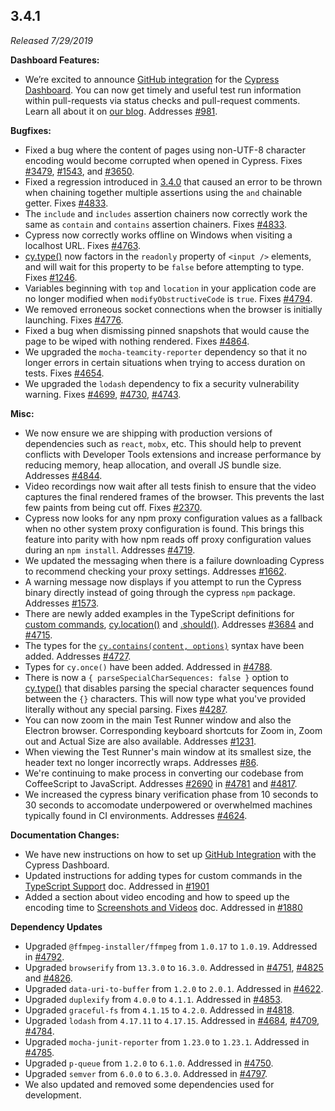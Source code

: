 ## 3.4.1

*Released 7/29/2019*

**Dashboard Features:**

- We’re excited to announce [GitHub integration](/guides/dashboard/github-integration) for the [Cypress Dashboard](https://on.cypress.io/dashboard). You can now get timely and useful test run information within pull-requests via status checks and pull-request comments. Learn all about it on [our blog](https://www.cypress.io/blog/2019/07/29/github-integration-for-the-cypress-dashboard/). Addresses [#981](https://github.com/cypress-io/cypress/issues/981).

**Bugfixes:**

- Fixed a bug where the content of pages using non-UTF-8 character encoding would become corrupted when opened in Cypress. Fixes [#3479](https://github.com/cypress-io/cypress/issues/3479), [#1543](https://github.com/cypress-io/cypress/issues/1543), and [#3650](https://github.com/cypress-io/cypress/issues/3650).
- Fixed a regression introduced in [3.4.0](/guides/references/changelog#3-4-0) that caused an error to be thrown when chaining together multiple assertions using the `and` chainable getter. Fixes [#4833](https://github.com/cypress-io/cypress/issues/4833).
- The `include` and `includes` assertion chainers now correctly work the same as `contain` and `contains` assertion chainers. Fixes [#4833](https://github.com/cypress-io/cypress/issues/4833).
- Cypress now correctly works offline on Windows when visiting a localhost URL. Fixes [#4763](https://github.com/cypress-io/cypress/issues/4763).
- [cy.type()](/api/commands/type) now factors in the `readonly` property of `<input />` elements, and will wait for this property to be `false` before attempting to type. Fixes [#1246](https://github.com/cypress-io/cypress/issues/1246).
- Variables beginning with `top` and `location` in your application code are no longer modified when `modifyObstructiveCode` is `true`. Fixes [#4794](https://github.com/cypress-io/cypress/issues/4794).
- We removed erroneous socket connections when the browser is initially launching. Fixes [#4776](https://github.com/cypress-io/cypress/issues/4776).
- Fixed a bug when dismissing pinned snapshots that would cause the page to be wiped with nothing rendered. Fixes [#4864](https://github.com/cypress-io/cypress/issues/4864).
- We upgraded the `mocha-teamcity-reporter` dependency so that it no longer errors in certain situations when trying to access duration on tests. Fixes [#4654](https://github.com/cypress-io/cypress/issues/4654).
- We upgraded the `lodash` dependency to fix a security vulnerability warning. Fixes [#4699](https://github.com/cypress-io/cypress/issues/4699), [#4730](https://github.com/cypress-io/cypress/issues/4730), [#4743](https://github.com/cypress-io/cypress/issues/4743).

**Misc:**

- We now ensure we are shipping with production versions of dependencies such as `react`, `mobx`, etc. This should help to prevent conflicts with Developer Tools extensions and increase performance by reducing memory, heap allocation, and overall JS bundle size. Addresses [#4844](https://github.com/cypress-io/cypress/issues/4844).
- Video recordings now wait after all tests finish to ensure that the video captures the final rendered frames of the browser. This prevents the last few paints from being cut off. Fixes [#2370](https://github.com/cypress-io/cypress/issues/2370).
- Cypress now looks for any npm proxy configuration values as a fallback when no other system proxy configuration is found. This brings this feature into parity with how npm reads off proxy configuration values during an `npm install`. Addresses [#4719](https://github.com/cypress-io/cypress/issues/4719).
- We updated the messaging when there is a failure downloading Cypress to recommend checking your proxy settings. Addresses [#1662](https://github.com/cypress-io/cypress/issues/1662).
- A warning message now displays if you attempt to run the Cypress binary directly instead of going through the cypress `npm` package. Addresses [#1573](https://github.com/cypress-io/cypress/issues/1573).
- There are newly added examples in the TypeScript definitions for [custom commands](/api/cypress-api/custom-commands), [cy.location()](/api/commands/location) and [.should()](/api/commands/should). Addresses [#3684](https://github.com/cypress-io/cypress/issues/3684) and [#4715](https://github.com/cypress-io/cypress/issues/4715).
- The types for the [`cy.contains(content, options)`](/api/commands/contains) syntax have been added. Addresses [#4727](https://github.com/cypress-io/cypress/issues/4727).
- Types for `cy.once()` have been added. Addressed in [#4788](https://github.com/cypress-io/cypress/pull/4788).
- There is now a `{ parseSpecialCharSequences: false }` option to [cy.type()](/api/commands/type) that disables parsing the special character sequences found between the `{}` characters. This will now type what you've provided literally without any special parsing. Fixes [#4287](https://github.com/cypress-io/cypress/issues/4287).
- You can now zoom in the main Test Runner window and also the Electron browser. Corresponding keyboard shortcuts for Zoom in, Zoom out and Actual Size are also available. Addresses [#1231](https://github.com/cypress-io/cypress/issues/1231).
- When viewing the Test Runner's main window at its smallest size, the header text no longer incorrectly wraps. Addresses [#86](https://github.com/cypress-io/cypress/issues/86).
- We're continuing to make process in converting our codebase from CoffeeScript to JavaScript. Addresses [#2690](https://github.com/cypress-io/cypress/issues/2690) in [#4781](https://github.com/cypress-io/cypress/pull/4781) and [#4817](https://github.com/cypress-io/cypress/pull/4817).
- We increased the cypress binary verification phase from 10 seconds to 30 seconds to accomodate underpowered or overwhelmed machines typically found in CI environments. Addresses [#4624](https://github.com/cypress-io/cypress/issues/4624).

**Documentation Changes:**

- We have new instructions on how to set up [GitHub Integration](/guides/dashboard/github-integration) with the Cypress Dashboard.
- Updated instructions for adding types for custom commands in the [TypeScript Support](/guides/tooling/typescript-support#Types-for-custom-commands) doc. Addressed in [#1901](https://github.com/cypress-io/cypress-documentation/pull/1901)
- Added a section about video encoding and how to speed up the encoding time to [Screenshots and Videos](/guides/guides/screenshots-and-videos#Video-encoding) doc. Addressed in [#1880](https://github.com/cypress-io/cypress-documentation/pull/1880)

**Dependency Updates**

- Upgraded `@ffmpeg-installer/ffmpeg` from `1.0.17` to `1.0.19`. Addressed in [#4792](https://github.com/cypress-io/cypress/pull/4792).
- Upgraded `browserify` from `13.3.0` to `16.3.0`. Addressed in [#4751](https://github.com/cypress-io/cypress/pull/4751), [#4825](https://github.com/cypress-io/cypress/pull/4825) and [#4826](https://github.com/cypress-io/cypress/pull/4826).
- Upgraded `data-uri-to-buffer` from `1.2.0` to `2.0.1`. Addressed in [#4622](https://github.com/cypress-io/cypress/pull/4622).
- Upgraded `duplexify` from `4.0.0` to `4.1.1`. Addressed in [#4853](https://github.com/cypress-io/cypress/pull/4853).
- Upgraded `graceful-fs` from `4.1.15` to `4.2.0`. Addressed in [#4818](https://github.com/cypress-io/cypress/pull/4818).
- Upgraded `lodash` from `4.17.11` to `4.17.15`. Addressed in [#4684](https://github.com/cypress-io/cypress/pull/4684), [#4709](https://github.com/cypress-io/cypress/pull/4709), [#4784](https://github.com/cypress-io/cypress/pull/4784).
- Upgraded `mocha-junit-reporter` from `1.23.0` to `1.23.1`. Addressed in [#4785](https://github.com/cypress-io/cypress/pull/4785).
- Upgraded `p-queue` from `1.2.0` to `6.1.0`. Addressed in [#4750](https://github.com/cypress-io/cypress/pull/4750).
- Upgraded `semver` from `6.0.0` to `6.3.0`. Addressed in [#4797](https://github.com/cypress-io/cypress/pull/4797).
- We also updated and removed some dependencies used for development.

